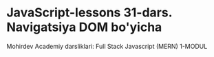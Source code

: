# JavaScript-lessons 31-dars. Navigatsiya DOM bo'yicha
Mohirdev Academiy darsliklari: Full Stack Javascript (MERN) 1-MODUL
